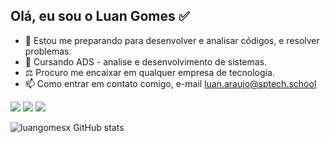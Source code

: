 Olá, eu sou o Luan Gomes ✅
- 
- 👀 Estou me preparando para desenvolver e analisar códigos, e resolver problemas.
- 🌱 Cursando ADS - analise e desenvolvimento de sistemas.
- ⚖️ Procuro me encaixar em qualquer empresa de tecnologia.
- 📫 Como entrar em contato comigo, e-mail luan.araujo@sptech.school

<div> 
   <a href="https://mail.google.com/mail/u/1/#inbox 'target="_blank"><img src="https://img.shields.io/badge/Gmail-D14836?style=for-the-badge&logo=gmail&logoColor=white" target"_blank"></a>
   <a href="https://www.instagram.com/eugomesx/ 'target="_blank"><img src="https://img.shields.io/badge/Instagram-E4405F?style=for-the-badge&logo=instagram&logoColor=white" target"_blank"></a>
  <a href="https://www.facebook.com/luuaan.gomes/ 'target="_blank"><img src="https://img.shields.io/badge/Facebook-1877F2?style=for-the-badge&logo=facebook&logoColor=white" target"_blank"></a>
</div>
  
![luangomesx GitHub stats](https://github-readme-stats.vercel.app/api?username=luangomesx&show_icons=true&theme=material-palenight)

